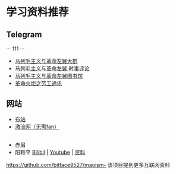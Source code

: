 # 学习资料推荐

## Telegram
···
111
···
- [马列毛主义与革命左翼大群](https://t.me/longlivemarxleninmaoist)
- [马列毛主义与革命左翼 时事评论 ](https://t.me/eventstracing)
- [马列毛主义与革命左翼图书馆](https://t.me/taipingtianguo)
- [革命火炬之劳工通讯](https://t.me/gczy2023worker)

## 网站
- [布站](https://longlivemarxleninmaoism.online/)
- [激流网（无需fan）](https://jiliuwang.net/)

##
- 赤眉
- 阳和平 [Bilibil](https://space.bilibili.com/605727461/) | [Youtube](https://www.youtube.com/@peaceyang1952) | [资料](https://t.me/taipingtianguo/2312)


https://github.com/bitface9527/maoism- 该项目提到更多互联网资料
